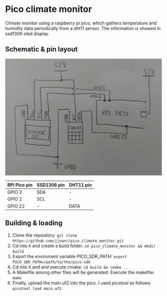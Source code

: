# Pico climate monitor

Climate monitor using a raspberry pi pico, which gathers temperature and humidity data periodically from a dht11 sensor. The information is showed in ssd1306 oled display.

## Schematic & pin layout
![Schematic](./img/schematic.jpeg)


| RPI Pico pin | SSD1306 pin | DHT11 pin
|--------------|-------------|------|
| GPIO 3       | SDA         | -
| GPIO 2       | SCL         | -
| GPIO 22      | -           | DATA

## Building & loading

1. Clone the repository:
`git clone https://github.com/jjoanr/pico_climate_monitor.git`
2. Cd into it and create a build folder.
`cd pico_climate_monitor && mkdir build`
3. Export the enviroment variable PICO_SDK_PATH:
`export PICO_SDK_PATH=/path/to/the/pico-sdk`
4. Cd into it and and execute cmake:
`cd build && cmake ..`
5. A Makefile among other files will be generated. Execute the makefile:
`make`
6. Finally, upload the main.uf2 into the pico. I used *picotool* as follows:
`picotool load main.uf2`
